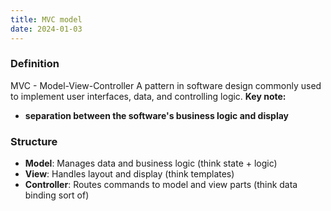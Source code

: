 ```yaml
---
title: MVC model
date: 2024-01-03
---
```

### Definition
MVC - Model-View-Controller
A pattern in software design commonly used to implement user interfaces, data, and controlling logic. 
**Key note:**
- **separation between the software's business logic and display**

### Structure
- **Model**: Manages data and business logic (think state + logic)
- **View**: Handles layout and display (think templates)
- **Controller**: Routes commands to model and view parts (think data binding sort of)
